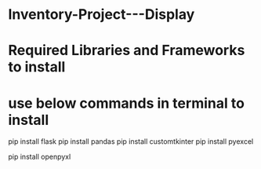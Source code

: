 # Inventory-Project---Display

# Required Libraries and Frameworks to install
# use below commands in terminal to install
pip install flask
pip install pandas
pip install customtkinter
pip install pyexcel

pip install openpyxl
